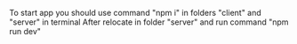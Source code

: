 To start app you should use command "npm i" in folders "client" and "server" in terminal
After relocate in folder "server" and run command "npm run dev"
